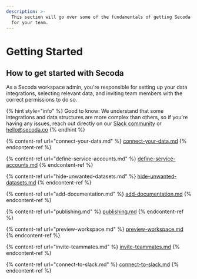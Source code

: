 ```yaml
---
description: >-
  This section will go over some of the fundamentals of getting Secoda set up
  for your team.
---
```


# Getting Started

## How to get started with Secoda

As a Secoda workspace admin, you're responsible for setting up your data integrations, selecting relevant data, and inviting team members with the correct permissions to do so.&#x20;

{% hint style="info" %}
Good to know: We understand that some integrations and data structures are more complex than others, so if you're having any issues, reach out directly on our [Slack community](https://join.slack.com/t/secodacommunity/shared\_invite/zt-mhnu278g-FktKZmZ51SDQtlu3NRAxqg) or hello@secoda.co
{% endhint %}

{% content-ref url="connect-your-data.md" %}
[connect-your-data.md](connect-your-data.md)
{% endcontent-ref %}

{% content-ref url="define-service-accounts.md" %}
[define-service-accounts.md](define-service-accounts.md)
{% endcontent-ref %}

{% content-ref url="hide-unwanted-datasets.md" %}
[hide-unwanted-datasets.md](hide-unwanted-datasets.md)
{% endcontent-ref %}

{% content-ref url="add-documentation.md" %}
[add-documentation.md](add-documentation.md)
{% endcontent-ref %}

{% content-ref url="publishing.md" %}
[publishing.md](publishing.md)
{% endcontent-ref %}

{% content-ref url="preview-workspace.md" %}
[preview-workspace.md](preview-workspace.md)
{% endcontent-ref %}

{% content-ref url="invite-teammates.md" %}
[invite-teammates.md](invite-teammates.md)
{% endcontent-ref %}

{% content-ref url="connect-to-slack.md" %}
[connect-to-slack.md](connect-to-slack.md)
{% endcontent-ref %}
